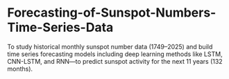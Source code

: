 # Forecasting-of-Sunspot-Numbers-Time-Series-Data
To study historical monthly sunspot number data (1749–2025) and build time series forecasting models including deep learning methods like LSTM, CNN-LSTM, and RNN—to predict sunspot activity for the next 11 years (132 months).
